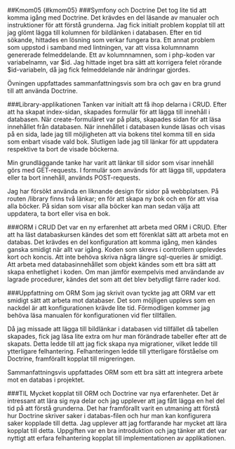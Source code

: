 ##Kmom05 {#kmom05}
###Symfony och Doctrine
Det tog lite tid att komma igång med Doctrine. Det krävdes en del läsande av manualer och instruktioner för att förstå grunderna. Jag fick initialt problem kopplat till att jag glömt lägga till kolumnen för bildlänken i databasen. Efter en tid sökande, hittades en lösning som verkar fungera bra. Ett annat problem som uppstod i samband med lintningen, var att vissa kolumnnamn genererade felmeddelande. Ett av kolumnnamnen, som i php-koden var variabelnamn, var $id. Jag hittade inget bra sätt att korrigera felet rörande $id-variabeln, då jag fick felmeddelande när ändringar gjordes.

Övningen uppfattades sammanfattningsvis som bra och gav en bra grund till att använda Doctrine.

###Library-applikationen
Tanken var initialt att få ihop delarna i CRUD. Efter att ha skapat index-sidan, skapades formulär för att lägga till innehåll i databasen. När create-formuläret var på plats, skapades sidan för att läsa innehållet från databasen. När innehållet i databasen kunde läsas och visas på en sida, lade jag till möjligheten att via bokens titel komma till en sida som enbart visade vald bok. Slutligen lade jag till länkar för att uppdatera respektive ta bort de visade böckerna.

Min grundläggande tanke har varit att länkar till sidor som visar innehåll görs med GET-requests. I formulär som används för att lägga till, uppdatera eller ta bort innehåll, används POST-requests.

Jag har försökt använda en liknande design för sidor på webbplatsen. På routen /library finns två länkar; en för att skapa ny bok och en för att visa alla böcker. På sidan som visar alla böcker kan man sedan välja att uppdatera, ta bort eller visa en bok.

###ORM i CRUD
Det var en ny erfarenhet att arbeta med ORM i CRUD. Efter att ha läst databaskursen kändes det som ett förenklat sätt att arbeta mot en databas. Det krävdes en del konfiguration att komma igång, men kändes ganska smidigt när allt var igång. Koden som skrevs i controllern upplevdes kort och koncis. Att inte behöva skriva några längre sql-queries är smidigt. Att arbeta med databasinnehållet som objekt kändes som ett bra sätt att skapa enhetlighet i koden. Om man jämför exempelvis med användande av lagrade procedurer, kändes det som att det blev betydligt färre rader kod.

###Uppfattning om ORM
Som jag skrivit ovan tyckte jag att ORM var ett smidigt sätt att arbeta mot databaser. Det som möjligen upplevs som en nackdel är att konfigurationen krävde lite tid. Förmodligen kommer jag behöva läsa manualen för konfigurationen vid fler tillfällen.

Då jag missade att lägga till bildlänkar i databasen vid tillfället då tabellen skapades, fick jag läsa lite extra om hur man förändrade tabeller efter att de skapats. Detta ledde till att jag fick skapa nya migrationer, vilket ledde till ytterligare felhantering. Felhanteringen ledde till ytterligare förståelse om Doctrine, framförallt kopplat till migreringen.

Sammanfattningsvis uppfattades ORM som ett bra sätt att integrera arbete mot en databas i projektet.

###TIL
Mycket kopplat till ORM och Doctrine var nya erfarenheter. Det är intressant att lära sig nya delar och jag upplever att jag fått lägga en hel del tid på att förstå grunderna. Det har framförallt varit en utmaning att förstå hur Doctrine skriver saker i databas-filen och hur man kan konfigurera saker kopplade till detta. Jag upplever att jag fortfarande har mycket att lära kopplat till detta. Uppgiften var en bra introduktion och jag tänker att det var nyttigt att erfara felhantering kopplat till implementationen av applikationen.

